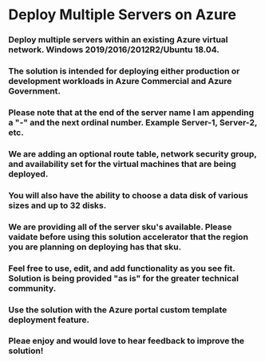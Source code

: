 # Deploy Multiple Servers on Azure
### Deploy multiple servers within an existing Azure virtual network. Windows 2019/2016/2012R2/Ubuntu 18.04.
### The solution is intended for deploying either production or development workloads in Azure Commercial and Azure Government.
### Please note that at the end of the server name I am appending a "-" and the next ordinal number. Example Server-1, Server-2, etc.
### We are adding an optional route table, network security group, and availability set for the virtual machines that are being deployed. 
### You will also have the ability to choose a data disk of various sizes and up to 32 disks.
### We are providing all of the server sku's available. Please vaidate before using this solution accelerator that the region you are planning on deploying has that sku. 
### Feel free to use, edit, and add functionality as you see fit. Solution is being provided "as is" for the greater technical community. 
### Use the solution with the Azure portal custom template deployment feature.
### Pleae enjoy and would love to hear feedback to improve the solution! 
